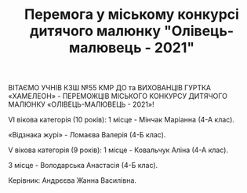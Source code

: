 ﻿---
title: Перемога у міському конкурсі дитячого малюнку "Олівець-малювець - 2021"
---

ВІТАЄМО УЧНІВ КЗШ №55 КМР ДО та ВИХОВАНЦІВ ГУРТКА «ХАМЕЛЕОН» - ПЕРЕМОЖЦІВ МІСЬКОГО КОНКУРСУ ДИТЯЧОГО МАЛЮНКУ «ОЛІВЕЦЬ-МАЛЮВЕЦЬ - 2021»!

VІ вікова категорія (10 років): 1 місце - Мінчак Маріанна (4-А клас).

«Відзнака журі» - Ломаєва Валерія (4-Б клас).

V вікова категорія (9 років): 1 місце - Ковальчук Аліна (4-А клас). 

3 місце - Володарська Анастасія (4-Б клас).

Керівник: Андрєєва Жанна Василівна.

<slideshow></slideshow>